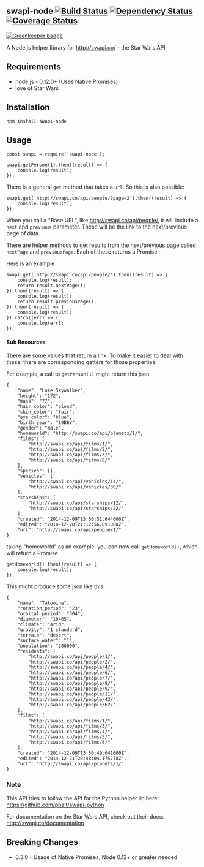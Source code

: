 ## swapi-node [![Build Status](https://travis-ci.org/salty-pig/swapi-node.svg)](https://travis-ci.org/salty-pig/swapi-node) [![Dependency Status](https://david-dm.org/salty-pig/swapi-node.png)](https://david-dm.org/salty-pig/swapi-node) [![Coverage Status](https://coveralls.io/repos/salty-pig/swapi-node/badge.svg?branch=master&service=github)](https://coveralls.io/github/salty-pig/swapi-node?branch=master)

[![Greenkeeper badge](https://badges.greenkeeper.io/salty-pig/swapi-node.svg)](https://greenkeeper.io/)

A Node.js helper library for http://swapi.co/ - the Star Wars API


## Requirements

* node.js - 0.12.0+ (Uses Native Promises)
* love of Star Wars


## Installation

    npm install swapi-node


## Usage

    const swapi = require('swapi-node');

    swapi.getPerson(1).then((result) => {
        console.log(result);
    });


There is a general `get` method that takes a `url`.  So this is also possible:

    swapi.get('http://swapi.co/api/people/?page=2').then((result) => {
        console.log(result);
    });

When you call a "Base URL", like http://swapi.co/api/people/, it will include a `next` and `previous` parameter.  These will be the link to the next/previous page of data.

There are helper methods to get results from the next/previous page called `nextPage` and `previousPage`.  Each of these returns a Promise

Here is an example

    swapi.get('http://swapi.co/api/people/').then((result) => {
        console.log(result);
        return result.nextPage();
    }).then((result) => {
        console.log(result);
        return result.previousPage();
    }).then((result) => {
        console.log(result);
    }).catch((err) => {
        console.log(err);
    });


#### Sub Resources

There are some values that return a link.  To make it easier to deal with these, there are corresponding getters for those properties.

For example,  a call to `getPerson(1)` might return this json:

    {
        "name": "Luke Skywalker",
        "height": "172",
        "mass": "77",
        "hair_color": "blond",
        "skin_color": "fair",
        "eye_color": "blue",
        "birth_year": "19BBY",
        "gender": "male",
        "homeworld": "http://swapi.co/api/planets/1/",
        "films": [
            "http://swapi.co/api/films/1/",
            "http://swapi.co/api/films/2/",
            "http://swapi.co/api/films/3/",
            "http://swapi.co/api/films/6/"
        ],
        "species": [],
        "vehicles": [
            "http://swapi.co/api/vehicles/14/",
            "http://swapi.co/api/vehicles/30/"
        ],
        "starships": [
            "http://swapi.co/api/starships/12/",
            "http://swapi.co/api/starships/22/"
        ],
        "created": "2014-12-09T13:50:51.644000Z",
        "edited": "2014-12-20T21:17:56.891000Z",
        "url": "http://swapi.co/api/people/1/"
    }

taking "homeworld" as an example,  you can now call `getHomeworld()`, which will return a Promise

    getHomeworld().then((result) => {
        console.log(result);
    });

This might produce some json like this:


    {
        "name": "Tatooine",
        "rotation_period": "23",
        "orbital_period": "304",
        "diameter": "10465",
        "climate": "arid",
        "gravity": "1 standard",
        "terrain": "desert",
        "surface_water": "1",
        "population": "200000",
        "residents": [
            "http://swapi.co/api/people/1/",
            "http://swapi.co/api/people/2/",
            "http://swapi.co/api/people/4/",
            "http://swapi.co/api/people/6/",
            "http://swapi.co/api/people/7/",
            "http://swapi.co/api/people/8/",
            "http://swapi.co/api/people/9/",
            "http://swapi.co/api/people/11/",
            "http://swapi.co/api/people/43/",
            "http://swapi.co/api/people/62/"
        ],
        "films": [
            "http://swapi.co/api/films/1/",
            "http://swapi.co/api/films/3/",
            "http://swapi.co/api/films/4/",
            "http://swapi.co/api/films/5/",
            "http://swapi.co/api/films/6/"
        ],
        "created": "2014-12-09T13:50:49.641000Z",
        "edited": "2014-12-21T20:48:04.175778Z",
        "url": "http://swapi.co/api/planets/1/"
    }

### Note

This API tries to follow the API for the Python helper lib here: https://github.com/phalt/swapi-python

For documentation on the Star Wars API, check out their docs:  http://swapi.co/documentation

## Breaking Changes

- 0.3.0 - Usage of Native Promises, Node 0.12+ or greater needed
